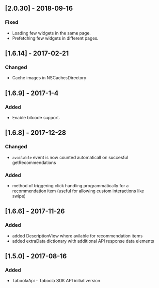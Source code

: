 ## [2.0.30] - 2018-09-16
### Fixed
- Loading few widgets in the same page.
- Prefetching few widgets in different pages.

## [1.6.14] - 2017-02-21
### Changed
- Cache images in NSCachesDirectory

## [1.6.9] - 2017-1-4
### Added
- Enable bitcode support.

## [1.6.8] - 2017-12-28
### Changed
- ```available``` event is now counted automaticall on succesful getRecommendations

### Added
- method of triggering click handling programmatically for a recommendation item (useful for allowing custom interactions like swipe)

## [1.6.6] - 2017-11-26
### Added
- added DescriptionView where avilable for recommendation items
- added extraData dictionary with additional API response data elements
## [1.5.0] - 2017-08-16
### Added
- TaboolaApi - Taboola SDK API initial version
